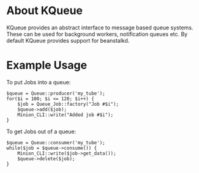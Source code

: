 # About KQueue

KQueue provides an abstract interface to message based queue systems. These can be used for background workers, notification queues etc. By default KQueue provides support for beanstalkd.


# Example Usage

To put Jobs into a queue:

    $queue = Queue::producer('my_tube');
    for($i = 100; $i <= 120; $i++) {
        $job = Queue_Job::factory("Job #$i");
        $queue->add($job);
        Minion_CLI::write("Added job #$i");
    }

To get Jobs out of a queue:

    $queue = Queue::consumer('my_tube');
    while($job = $queue->consume()) {
        Minion_CLI::write($job->get_data());
        $queue->delete($job);
    }
